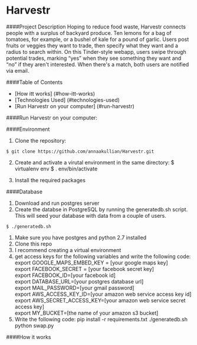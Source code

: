 Harvestr
========

####Project Description
Hoping to reduce food waste, Harvestr connects people with a surplus of backyard produce.  Ten lemons for a bag of tomatoes, for example, or a bushel of kale for a pound of garlic. Users post fruits or veggies they want to trade, then specify what they want and a radius to search within. On this Tinder-style webapp, users swipe through potential trades, marking “yes” when they see something they want and “no” if they aren't interested. When there's a match, both users are notified via email.

####Table of Contents
- [How itt works] (#how-itt-works)
- [Technologies Used] (#technologies-used)
- [Run Harvestr on your computer] (#run-harvestr)

####Run Harvestr on your computer:

####Environment

1) Clone the repository:
<pre><code>$ git clone https://github.com/annaakullian/Harvestr.git</code></pre>

2) Create and activate a virutal environment in the same directory:
$ virtualenv env
$ . env/bin/activate
</code></pre>

3) Install the required packages 

####Database

1) Download and run postgres server
2) Create the databse in PostgreSQL by running the generatedb.sh script. This will seed your database with data from a couple of users.
<pre><code>$ ./generatedb.sh </code></pre>

1. Make sure you have postgres and python 2.7 installed 
2. Clone this repo
3. I recommend creating a virtual environment
4. get access keys for the following variables and write the following code:<br/>
export GOOGLE_MAPS_EMBED_KEY = [your google maps key]<br/>
export FACEBOOK_SECRET = [your facebook secret key]<br/>
export FACEBOOK_ID=[your facebook id]<br/>
export DATABASE_URL=[your postgres database url]<br/>
export MAIL_PASSWORD=[your gmail password]<br/>
export AWS_ACCESS_KEY_ID=[your amazon web service access key id]<br/>
export AWS_SECRET_ACCESS_KEY=[your amazon web service secret access key]<br/>
export MY_BUCKET=[the name of your amazon s3 bucket]<br/>
5.  Write the following code:
pip install -r requirements.txt
./generatedb.sh
python swap.py 

  
####How it works
